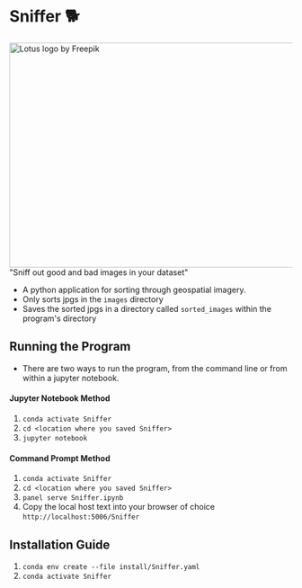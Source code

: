 # Sniffer 🐕 
<img src="https://user-images.githubusercontent.com/61564689/156675558-6fd4f957-39f0-4c85-be30-58ebb3622a56.gif" align="right"
     alt="Lotus logo by Freepik" width="550" height="400">
"Sniff out good and bad images in your dataset"
- A python application for sorting through geospatial imagery.
- Only sorts jpgs in the `images` directory
- Saves the sorted jpgs in a directory called `sorted_images` within the program's directory

## Running the Program

- There are two ways to run the program, from the command line or from within a jupyter notebook.

#### Jupyter Notebook Method

1. `conda activate Sniffer`
2. `cd <location where you saved Sniffer>`
3. `jupyter notebook`

#### Command Prompt Method

1. `conda activate Sniffer`
2. `cd <location where you saved Sniffer>`
3. `panel serve Sniffer.ipynb`
4. Copy the local host text into your browser of choice `http://localhost:5006/Sniffer`

## Installation Guide

1. `conda env create --file install/Sniffer.yaml`
2. `conda activate Sniffer`
